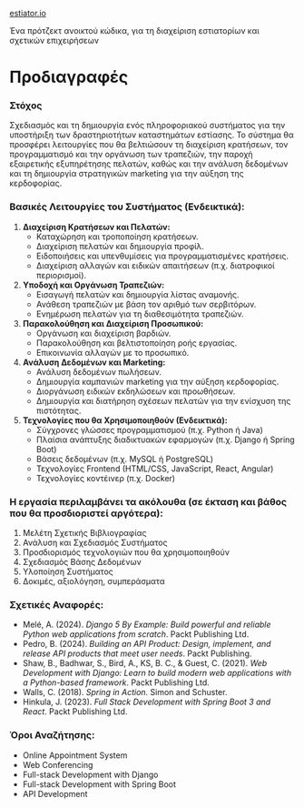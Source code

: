 [estiator.io](https://estiator.io)

Ένα πρότζεκτ ανοικτού κώδικα, για τη διαχείριση εστιατορίων και σχετικών επιχειρήσεων

# Προδιαγραφές

### Στόχος
Σχεδιασμός και τη δημιουργία ενός πληροφοριακού συστήματος για την υποστήριξη των δραστηριοτήτων καταστημάτων εστίασης. Το σύστημα θα προσφέρει λειτουργίες που θα βελτιώσουν τη διαχείριση κρατήσεων, τον προγραμματισμό και την οργάνωση των τραπεζιών, την παροχή εξαιρετικής εξυπηρέτησης πελατών, καθώς και την ανάλυση δεδομένων και τη δημιουργία στρατηγικών marketing για την αύξηση της κερδοφορίας.

### Βασικές Λειτουργίες του Συστήματος (Ενδεικτικά):
1. **Διαχείριση Κρατήσεων και Πελατών:**
   - Καταχώρηση και τροποποίηση κρατήσεων.
   - Διαχείριση πελατών και δημιουργία προφίλ.
   - Ειδοποιήσεις και υπενθυμίσεις για προγραμματισμένες κρατήσεις.
   - Διαχείριση αλλαγών και ειδικών απαιτήσεων (π.χ. διατροφικοί περιορισμοί).
2. **Υποδοχή και Οργάνωση Τραπεζιών:**
   - Εισαγωγή πελατών και δημιουργία λίστας αναμονής.
   - Ανάθεση τραπεζιών με βάση τον αριθμό των σερβιτόρων.
   - Ενημέρωση πελατών για τη διαθεσιμότητα τραπεζιών.
3. **Παρακολούθηση και Διαχείριση Προσωπικού:**
   - Οργάνωση και διαχείριση βαρδιών.
   - Παρακολούθηση και βελτιστοποίηση ροής εργασίας.
   - Επικοινωνία αλλαγών με το προσωπικό.
4. **Ανάλυση Δεδομένων και Marketing:**
   - Ανάλυση δεδομένων πωλήσεων.
   - Δημιουργία καμπανιών marketing για την αύξηση κερδοφορίας.
   - Διοργάνωση ειδικών εκδηλώσεων και προωθήσεων.
   - Δημιουργία και διατήρηση σχέσεων πελατών για την ενίσχυση της πιστότητας.
5. **Τεχνολογίες που θα Χρησιμοποιηθούν (Ενδεικτικά):**
   - Σύγχρονες γλώσσες προγραμματισμού (π.χ. Python ή Java)
   - Πλαίσια ανάπτυξης διαδικτυακών εφαρμογών (π.χ. Django ή Spring Boot)
   - Βάσεις δεδομένων (π.χ. MySQL ή PostgreSQL)
   - Τεχνολογίες Frontend (HTML/CSS, JavaScript, React, Angular)
   - Τεχνολογίες κοντέινερ (π.χ. Docker)

### Η εργασία περιλαμβάνει τα ακόλουθα (σε έκταση και βάθος που θα προσδιοριστεί αργότερα):
1. Μελέτη Σχετικής Βιβλιογραφίας
2. Ανάλυση και Σχεδιασμός Συστήματος
3. Προσδιορισμός τεχνολογιών που θα χρησιμοποιηθούν
4. Σχεδιασμός Βάσης Δεδομένων
5. Υλοποίηση Συστήματος
6. Δοκιμές, αξιολόγηση, συμπεράσματα

### Σχετικές Αναφορές:
- Melé, A. (2024). *Django 5 By Example: Build powerful and reliable Python web applications from scratch*. Packt Publishing Ltd.
- Pedro, B. (2024). *Building an API Product: Design, implement, and release API products that meet user needs*. Packt Publishing.
- Shaw, B., Badhwar, S., Bird, A., KS, B. C., & Guest, C. (2021). *Web Development with Django: Learn to build modern web applications with a Python-based framework*. Packt Publishing Ltd.
- Walls, C. (2018). *Spring in Action*. Simon and Schuster.
- Hinkula, J. (2023). *Full Stack Development with Spring Boot 3 and React*. Packt Publishing Ltd.

### Όροι Αναζήτησης:
- Online Appointment System
- Web Conferencing
- Full-stack Development with Django
- Full-stack Development with Spring Boot
- API Development
